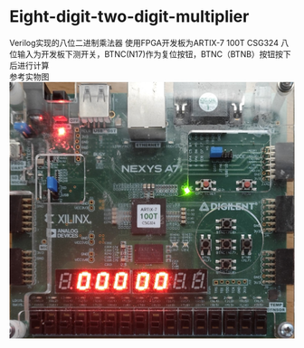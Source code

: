 # Eight-digit-two-digit-multiplier
Verilog实现的八位二进制乘法器
使用FPGA开发板为ARTIX-7 100T CSG324
八位输入为开发板下测开关，BTNC(N17)作为复位按钮，BTNC（BTNB）按钮按下后进行计算  
参考实物图  
![image](https://github.com/BorderRegion/Eight-digit-two-digit-multiplier/blob/main/%E5%BC%80%E5%8F%91%E6%9D%BF%E5%AE%9E%E7%89%A9%E5%9B%BE.jpg)

